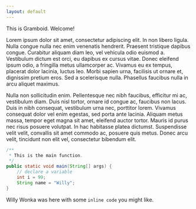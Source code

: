 ```yaml
---
layout: default
---
```



This is Gramboid. Welcome!

Lorem ipsum dolor sit amet, consectetur adipiscing elit. In non libero ligula. Nulla congue nulla nec enim venenatis hendrerit. Praesent tristique dapibus congue. Curabitur aliquam diam leo, vel vehicula odio euismod a. Vestibulum dictum est orci, eu dapibus ex cursus vitae. Donec eleifend ipsum odio, a fringilla metus ullamcorper ac. Vivamus eu ex tempus, placerat dolor lacinia, luctus leo. Morbi sapien urna, facilisis ut ornare et, dignissim pretium eros. Sed a scelerisque nulla. Phasellus faucibus nulla in arcu aliquet maximus.

Nulla non sollicitudin enim. Pellentesque nec nibh faucibus, efficitur mi ac, vestibulum diam. Duis nisl tortor, ornare id congue ac, faucibus non lacus. Duis in nibh consequat, vestibulum urna nec, porttitor lorem. Vivamus consequat dolor vel enim egestas, sed porta ante lacinia. Aliquam metus massa, tempor eget magna sit amet, eleifend auctor tortor. Mauris id purus nec risus posuere volutpat. In hac habitasse platea dictumst. Suspendisse velit velit, convallis sit amet commodo ac, posuere quis metus. Donec arcu velit, tincidunt non elit vel, consectetur bibendum elit.


``` java
/**
 * This is the main function.
 */
public static void main(String[] args) {
    // declare a variable
    int i = 99;
    String name = "Willy";
}
```

Willy Wonka was here with some `inline code` you might like.

